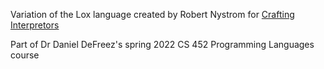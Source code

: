 Variation of the Lox language created by Robert Nystrom for [Crafting Interpretors](https://craftinginterpreters.com/)

Part of Dr Daniel DeFreez's spring 2022 CS 452 Programming Languages course
